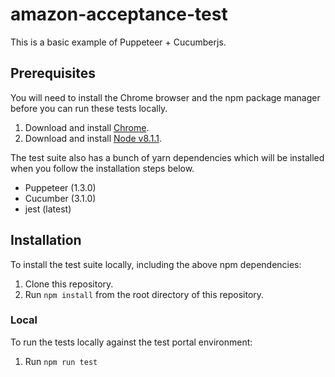 # amazon-acceptance-test

This is a basic example of Puppeteer + Cucumberjs.


Prerequisites
------------

You will need to install the Chrome browser and the npm package manager before you can run these tests locally.

1. Download and install [Chrome](https://www.google.com/chrome/index.html).
1. Download and install [Node v8.1.1](https://nodejs.org/en/).

The test suite also has a bunch of yarn dependencies which will be installed when you follow the installation
steps below.

* Puppeteer (1.3.0)
* Cucumber (3.1.0)
* jest (latest)


Installation
------------

To install the test suite locally, including the above npm dependencies:

1. Clone this repository.
1. Run `npm install` from the root directory of this repository.

### Local

To run the tests locally against the test portal environment:

1. Run `npm run test`
